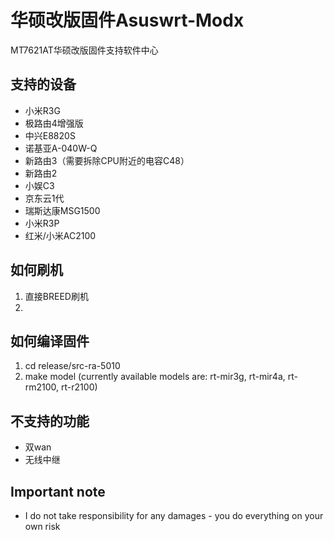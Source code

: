 # 华硕改版固件Asuswrt-Modx
MT7621AT华硕改版固件支持软件中心

## 支持的设备
- 小米R3G
- 极路由4增强版
- 中兴E8820S
- 诺基亚A-040W-Q
- 新路由3（需要拆除CPU附近的电容C48）
- 新路由2
- 小娱C3
- 京东云1代
- 瑞斯达康MSG1500
- 小米R3P
- 红米/小米AC2100

## 如何刷机
1. 直接BREED刷机
2. 

## 如何编译固件
1. cd release/src-ra-5010
2. make model (currently available models are: rt-mir3g, rt-mir4a, rt-rm2100, rt-r2100)

## 不支持的功能
- 双wan
- 无线中继

## Important note
- I do not take responsibility for any damages - you do everything on your own risk
